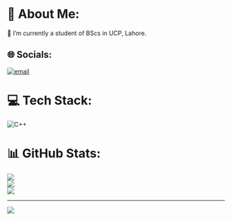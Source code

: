 # 💫 About Me:
🔭 I’m currently a student of BScs in UCP, Lahore.<br>


## 🌐 Socials:
[![email](https://img.shields.io/badge/Email-D14836?logo=gmail&logoColor=white)](mailto:sharjeelahmad7911@gmail.com) 

# 💻 Tech Stack:
![C++](https://img.shields.io/badge/c++-%2300599C.svg?style=for-the-badge&logo=c%2B%2B&logoColor=white)
# 📊 GitHub Stats:
![](https://github-readme-stats.vercel.app/api?username=Sharjeel7911&theme=dark&hide_border=false&include_all_commits=true&count_private=true)<br/>
![](https://nirzak-streak-stats.vercel.app/?user=sharjeelahmad7911&theme=dark&hide_border=false)<br/>
![](https://github-readme-stats.vercel.app/api/top-langs/?username=sharjeelahmad7911&theme=dark&hide_border=false&include_all_commits=true&count_private=true&layout=compact)

---
[![](https://visitcount.itsvg.in/api?id=sharjeelahmad7911&icon=0&color=0)](https://visitcount.itsvg.in)

